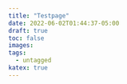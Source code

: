 ```yaml
---
title: "Testpage"
date: 2022-06-02T01:44:37-05:00
draft: true
toc: false
images:
tags:
  - untagged
katex: true
---
```


